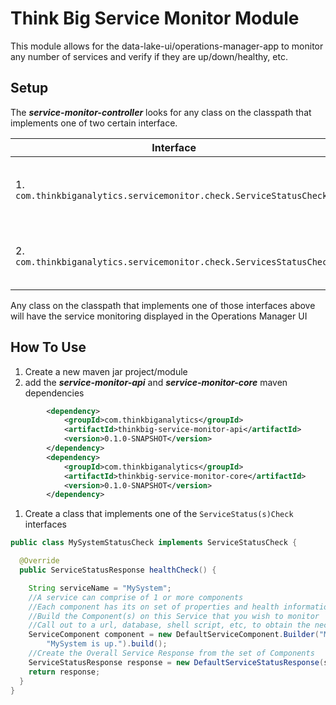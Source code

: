 Think Big Service Monitor Module
==============

This module allows for the data-lake-ui/operations-manager-app to monitor any number of services and verify if they are up/down/healthy, etc.

Setup
-------------

The ***service-monitor-controller*** looks for any class on the classpath that implements one of two certain interface.

| Interface        | Description           | Example Impl |
| --------- | --------- | ----------- |
| 1. `com.thinkbiganalytics.servicemonitor.check.ServiceStatusCheck` | Check and return status for a single service | `com.thinkbiganalytics.servicemonitor.check.PipelineDatabaseServiceStatusCheck` |
| 2. `com.thinkbiganalytics.servicemonitor.check.ServicesStatusCheck` | Check and return status for a multiple services | `com.thinkbiganalytics.servicemonitor.check.AmbariServicesStatusCheck` |

Any class on the classpath that implements one of those interfaces above will have the service monitoring displayed in the Operations Manager UI

How To Use
--------------

1. Create a new maven jar project/module  
1. add the ***service-monitor-api*** and ***service-monitor-core*** maven dependencies   
```xml
        <dependency>
            <groupId>com.thinkbiganalytics</groupId>
            <artifactId>thinkbig-service-monitor-api</artifactId>
            <version>0.1.0-SNAPSHOT</version>
        </dependency>
        <dependency>
            <groupId>com.thinkbiganalytics</groupId>
            <artifactId>thinkbig-service-monitor-core</artifactId>
            <version>0.1.0-SNAPSHOT</version>
        </dependency>
```  
1. Create a class that implements one of the `ServiceStatus(s)Check` interfaces  
```java
public class MySystemStatusCheck implements ServiceStatusCheck {

  @Override
  public ServiceStatusResponse healthCheck() {

    String serviceName = "MySystem";
    //A service can comprise of 1 or more components
    //Each component has its on set of properties and health information
    //Build the Component(s) on this Service that you wish to monitor
    //Call out to a url, database, shell script, etc, to obtain the necessary Health information
    ServiceComponent component = new DefaultServiceComponent.Builder("MySystem Component", ServiceComponent.STATE.UP).message(
        "MySystem is up.").build();
    //Create the Overall Service Response from the set of Components
    ServiceStatusResponse response = new DefaultServiceStatusResponse(serviceName, Arrays.asList(component));
    return response;
  }
}
```  

